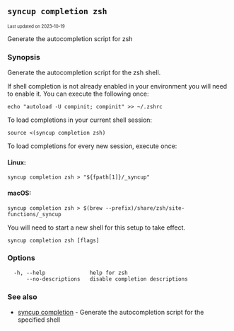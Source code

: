 ## `syncup completion zsh`

<sub><sup>Last updated on 2023-10-19</sup></sub>

Generate the autocompletion script for zsh

### Synopsis

Generate the autocompletion script for the zsh shell.

If shell completion is not already enabled in your environment you will need
to enable it.  You can execute the following once:

	echo "autoload -U compinit; compinit" >> ~/.zshrc

To load completions in your current shell session:

	source <(syncup completion zsh)

To load completions for every new session, execute once:

#### Linux:

	syncup completion zsh > "${fpath[1]}/_syncup"

#### macOS:

	syncup completion zsh > $(brew --prefix)/share/zsh/site-functions/_syncup

You will need to start a new shell for this setup to take effect.


```shell
syncup completion zsh [flags]
```

### Options

```shell
  -h, --help              help for zsh
      --no-descriptions   disable completion descriptions
```

### See also

- [syncup completion](syncup-completion.md) - Generate the autocompletion script for the specified shell
